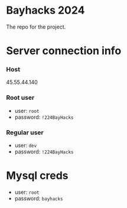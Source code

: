 # Bayhacks 2024

The repo for the project.

# Server connection info

### Host
45.55.44.140

### Root user
 - user: `root`
 - password: `!224BayHacks`

### Regular user
 - user: `dev`
 - password: `!224BayHacks`

# Mysql creds
 - user: `root`
 - password: `bayhacks`